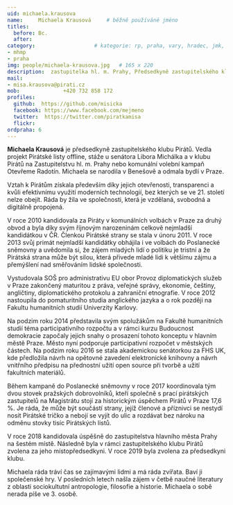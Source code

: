 ```yaml
---
uid: michaela.krausova
name:     Michaela Krausová  	# běžně používáné jméno
titles:
  before: Bc.
  after:
category:                 	# kategorie: rp, praha, vary, hradec, jmk, senat
- mhmp
- praha
img: people/michaela-krausova.jpg   # 165 x 220
description:  zastupitelka hl. m. Prahy, Předsedkyně zastupitelského klubu Pirátů    	# kratký popis, max 160 znaků
mail:
- misa.krausova@pirati.cz
mob:			  +420 732 858 172
profiles:
  github:  https://github.com/misicka     
  facebook: https://www.facebook.com/mejmeno   
  twitter: 	https://twitter.com/piratkamisa  
  flickr:		  
ordpraha: 6
---
```


**Michaela Krausová** je předsedkyně zastupitelského klubu Pirátů. Vedla projekt Pirátské listy offline, stáže u senátora Libora Michálka a v klubu Pirátů na Zastupitelstvu hl. m. Prahy nebo komunální volební kampaň Otevřeme Radotín. Michaela se narodila v Benešově a odmala bydlí v Praze.

Vztah k Pirátům získala především díky jejich otevřenosti, transparenci a kvůli efektivnímu využití moderních technologií, bez kterých se ve 21. století nelze obejít. Ráda by žila ve společnosti, která je vzdělaná, svobodná a digitálně propojená.

V roce 2010 kandidovala za Piráty v komunálních volbách v Praze za druhý obvod a byla díky svým říjnovým narozeninám celkově nejmladší kandidátkou v ČR. Členkou Pirátské strany se stala v únoru 2011. V roce 2013 svůj primát nejmladší kandidátky obhájila i ve volbách do Poslanecké sněmovny a uvědomila si, že zájem mladých lidí o politiku je tristní a že Pirátská strana může být silou, která přivede mladé lidi k většímu zájmu a přemýšlení nad směřováním lidské společnosti.

Vystudovala SOŠ pro administrativu EU obor Provoz diplomatických služeb v Praze zakončený maturitou z práva, veřejné správy, ekonomie, češtiny, angličtiny, diplomatického protokolu a zahraniční etnografie. V roce 2012 nastoupila do pomaturitního studia anglického jazyka a o rok později na Fakultu humanitních studií Univerzity Karlovy.

Na podzim roku 2014 představila svým spolužákům na Fakultě humanitních studií téma participativního rozpočtu a v rámci kurzu Budoucnost demokracie započaly jejich snahy o prosazení tohoto konceptu v hlavním městě Praze. Město nyní podporuje participativní rozpočet v městských částech. Na podzim roku 2016 se stala akademickou senátorkou za FHS UK, kde předložila návrh na opětovné zavedení elektronické knihovny a návrh vnitřního předpisu na přednostní užití open source při tvorbě a užití fakultních materiálů.

Během kampaně do Poslanecké sněmovny v roce 2017 koordinovala tým dvou stovek pražských dobrovolníků, kteří společně s prací pirátských zastupitelů na Magistrátu stojí za historickým úspěchem Pirátů v Praze 17,6 %. Je ráda, že může být součástí strany, jejíž členové a příznivci se nestydí nosit Pirátské tričko a nebojí se vyjít do ulic a rozdávat bez nároku na odměnu stovky tisíc Pirátských listů.

V roce 2018 kandidovala úspěšně do zastupitelstva hlavního města Prahy na šestém místě. Následně byla v rámci zastupitelského klubu Pirátů zvolena za jeho místopředsedkyni. V roce 2019 byla zvolena za předsedkyni klubu.

Michaela ráda tráví čas se zajímavými lidmi a má ráda zvířata. Baví ji společenské hry. V posledních letech našla zájem v četbě naučné literatury z oblasti sociokultutní antropologie, filosofie a historie. Michaela o sobě nerada píše ve 3. osobě.
